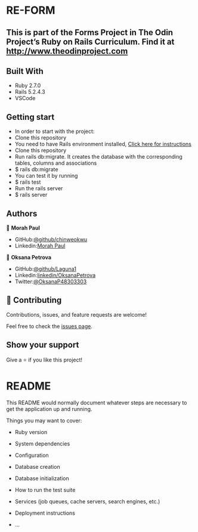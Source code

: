 # RE-FORM

## This is part of the Forms Project in The Odin Project’s Ruby on Rails Curriculum. Find it at http://www.theodinproject.com


## Built With

- Ruby 2.7.0
- Rails 5.2.4.3
- VSCode

## Getting start

* In order to start with the project:
* Clone this repository
* You need to have Rails environment installed,
 [Click here for instructions](https://guides.rubyonrails.org/getting_started.html)
* Clone this repository 
* Run rails db:migrate. It creates the database with the corresponding tables, columns and associations
*    $ rails db:migrate
* You can test it  by running
*    $ rails test
* Run the rails server
*    $ rails server






## Authors


👤 **Morah Paul**

- GitHub:[@github/chinweokwu](https://github.com/chinweokwu)
- Linkedin:[Morah Paul](https://www.linkedin.com/)


👤 **Oksana Petrova**

- GitHub:[@github/Laguna1](https://github.com/Laguna1)
- Linkedin:[linkedin/OksanaPetrova](https://www.linkedin.com/in/oksana-petrova/)
- Twitter:[@OksanaP48303303](https://twitter.com/OksanaP48303303)



## 🤝 Contributing

Contributions, issues, and feature requests are welcome!

Feel free to check the [issues page]().

## Show your support

Give a ⭐️ if you like this project!

# README

This README would normally document whatever steps are necessary to get the
application up and running.

Things you may want to cover:

* Ruby version

* System dependencies

* Configuration

* Database creation

* Database initialization

* How to run the test suite

* Services (job queues, cache servers, search engines, etc.)

* Deployment instructions

* ...
